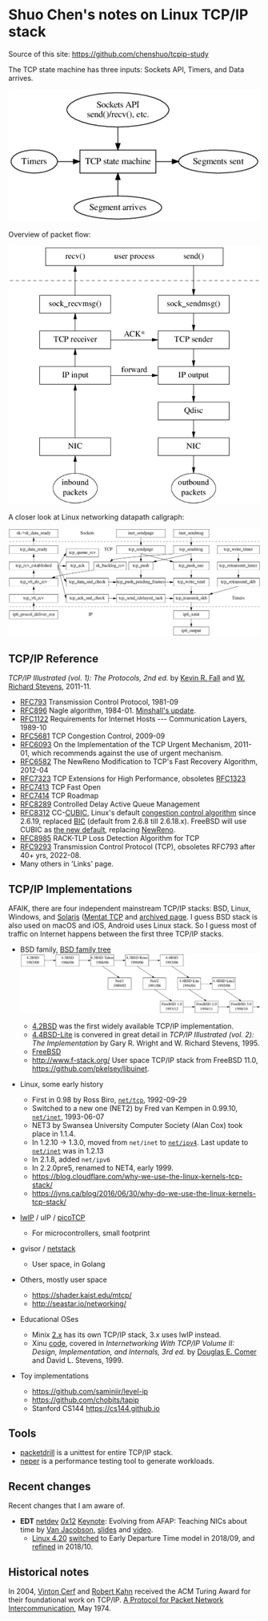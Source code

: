 # Shuo Chen's notes on Linux TCP/IP stack

Source of this site: <https://github.com/chenshuo/tcpip-study>

The TCP state machine has three inputs: Sockets API, Timers, and Data arrives.

![TCP](img/statemachine.png)

Overview of packet flow:

![](img/packet-flow.png)

A closer look at Linux networking datapath callgraph:

![Callgraph](img/callgraph.png)

## TCP/IP Reference

_TCP/IP Illustrated (vol. 1): The Protocols, 2nd ed._ by [Kevin R. Fall](http://kfall.com/) and [W. Richard Stevens](http://www.kohala.com/start/), 2011-11.

* [RFC793](https://tools.ietf.org/html/rfc793) Transmission Control Protocol, 1981-09
* [RFC896](https://tools.ietf.org/html/rfc896) Nagle algorithm, 1984-01.
  [Minshall's update](https://tools.ietf.org/html/draft-minshall-nagle-00).
* [RFC1122](https://tools.ietf.org/html/rfc1122) Requirements for Internet Hosts --- Communication Layers, 1989-10
* [RFC5681](https://tools.ietf.org/html/rfc5681) TCP Congestion Control, 2009-09
* [RFC6093](https://tools.ietf.org/html/rfc6093) On the Implementation of the TCP Urgent Mechanism, 2011-01,
  which recommends against the use of urgent mechanism.
* [RFC6582](https://www.rfc-editor.org/rfc/rfc6582) The NewReno Modification to TCP's Fast Recovery Algorithm, 2012-04
* [RFC7323](https://tools.ietf.org/html/rfc7323) TCP Extensions for High Performance, obsoletes [RFC1323](https://tools.ietf.org/html/rfc1323)
* [RFC7413](https://tools.ietf.org/html/rfc7413) TCP Fast Open
* [RFC7414](https://tools.ietf.org/html/rfc7414) TCP Roadmap
* [RFC8289](https://tools.ietf.org/html/rfc8289) Controlled Delay Active Queue Management
* [RFC8312](https://tools.ietf.org/html/rfc8312) CC-[CUBIC](https://en.wikipedia.org/wiki/CUBIC_TCP),
  Linux's default [congestion control algorithm](https://en.wikipedia.org/wiki/TCP_congestion_control) since 2.6.19,
  replaced [BIC](https://en.wikipedia.org/wiki/BIC_TCP) (default from 2.6.8 till 2.6.18.x).  FreeBSD will use CUBIC as [the new default](https://reviews.freebsd.org/D36537), replacing [NewReno](https://freebsdfoundation.org/wp-content/uploads/2021/05/TCP-Cubic-is-Ready-to-Take-Flight.pdf).
* [RFC8985](https://tools.ietf.org/html/rfc8985) RACK-TLP Loss Detection Algorithm for TCP
* [RFC9293](https://tools.ietf.org/html/rfc9293) Transmission Control Protocol (TCP), obsoletes RFC793 after 40+ yrs, 2022-08.
* Many others in 'Links' page.

## TCP/IP Implementations

AFAIK, there are four independent mainstream TCP/IP stacks: BSD, Linux, Windows,
and [Solaris](https://github.com/kofemann/opensolaris/blob/master/usr/src/uts/common/inet/tcp/tcp.c) ([Mentat TCP](https://en.wikipedia.org/wiki/Mentat_Portable_Streams) and [archived page](https://web.archive.org/web/19990422220032/http://www.mentat.com/tcp/tcpfaq.html).
I guess BSD stack is also used on macOS and iOS, Android uses Linux stack.
So I guess most of traffic on Internet happens between the first three TCP/IP stacks.

* BSD family, [BSD family tree](https://svnweb.freebsd.org/base/head/share/misc/bsd-family-tree?view=markup)
   ![bsd](img/bsd.png)
    * [4.2BSD](https://www.tuhs.org/cgi-bin/utree.pl?file=4.1cBSD/a/sys/netinet) was the first widely available TCP/IP implementation.
    * [4.4BSD-Lite](https://github.com/chenshuo/4.4BSD-Lite2/tree/master/sys/netinet) is convered in great detail in
    _TCP/IP Illustrated (vol. 2): The Implementation_ by Gary R. Wright and W. Richard Stevens, 1995.
    * [FreeBSD](https://cgit.freebsd.org/src/tree/sys/netinet)
    * <http://www.f-stack.org/> User space TCP/IP stack from FreeBSD 11.0, <https://github.com/pkelsey/libuinet>.
* Linux, some early history
    * First in 0.98 by Ross Biro, [`net/tcp`](https://elixir.bootlin.com/linux/0.98/source/net/tcp), 1992-09-29
    * Switched to a new one (NET2) by Fred van Kempen in 0.99.10, [`net/inet`](https://elixir.bootlin.com/linux/0.99.10/source/net/inet), 1993-06-07
    * NET3 by Swansea University Computer Society (Alan Cox) took place in 1.1.4.
    * In 1.2.10 -> 1.3.0, moved from `net/inet` to [`net/ipv4`](https://elixir.bootlin.com/linux/latest/source/net/ipv4).
      Last update to [`net/inet`](https://elixir.bootlin.com/linux/1.2.13/source/net/inet) was in 1.2.13
    * In 2.1.8, added `net/ipv6`
    * In 2.2.0pre5, renamed to NET4, early 1999.
    * <https://blog.cloudflare.com/why-we-use-the-linux-kernels-tcp-stack/>
    * <https://jvns.ca/blog/2016/06/30/why-do-we-use-the-linux-kernels-tcp-stack/>

* [lwIP](https://en.wikipedia.org/wiki/LwIP) / uIP / [picoTCP](https://github.com/tass-belgium/picotcp)
    * For microcontrollers, small footprint
* gvisor / [netstack](https://github.com/google/gvisor/tree/master/pkg/tcpip)
    * User space, in Golang
* Others, mostly user space
    * <https://shader.kaist.edu/mtcp/>
    * <http://seastar.io/networking/>
* Educational OSes
    * Minix [2.x](https://github.com/chenshuo/old-minix/tree/master/src/inet) has its own TCP/IP stack, 3.x uses lwIP instead.
    * Xinu [code](ftp://ftp.cs.purdue.edu/pub/comer/TCPIP-vol2.dist.tar.gz),
      covered in _Internetworking With TCP/IP Volume II: Design, Implementation, and Internals, 3rd ed._ by
      [Douglas E. Comer](https://www.cs.purdue.edu/homes/comer/netbooks.html) and David L. Stevens, 1999.
* Toy implementations
    * <https://github.com/saminiir/level-ip>
    * <https://github.com/chobits/tapip>
    * Stanford CS144 <https://cs144.github.io>

## Tools

* [packetdrill](https://github.com/google/packetdrill) is a unittest for entire TCP/IP stack.
* [neper](https://github.com/google/neper) is a performance testing tool to generate workloads.

## Recent changes

Recent changes that I am aware of.

* **EDT** [netdev](https://netdevconf.info/) [0x12](https://netdevconf.info/0x12/) [Keynote](https://netdevconf.info/0x12/session.html?evolving-from-afap-teaching-nics-about-time):
  Evolving from AFAP: Teaching NICs about time by [Van Jacobson](https://en.wikipedia.org/wiki/Van_Jacobson),
  [slides](https://www.files.netdevconf.info/d/4ee0a09788fe49709855/) and [video](https://youtu.be/MAni0_lN7zE).
    * [Linux 4.20](https://kernelnewbies.org/Linux_4.20#TCP:_switch_to_Early_Departure_Time_model) [switched](https://lwn.net/ml/netdev/20180921155154.49489-1-edumazet@google.com/) to
      Early Departure Time model in 2018/09, and [refined](https://lwn.net/ml/netdev/20181015163758.232436-1-edumazet@google.com/) in 2018/10.


## Historical notes

In 2004, [Vinton Cerf](https://en.wikipedia.org/wiki/Vint_Cerf) and [Robert Kahn](https://en.wikipedia.org/wiki/Bob_Kahn) received the ACM Turing Award for their foundational work on TCP/IP.
[A Protocol for Packet Network Intercommunication](https://www.cs.princeton.edu/courses/archive/fall06/cos561/papers/cerf74.pdf), May 1974.
